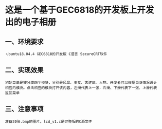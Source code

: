 # 这是一个基于GEC6818的开发板上开发出的电子相册

##  一、环境要求

​	`ubuntu18.04.4 GEC6818的开发板 C语言 SecureCRT软件 `

## 二、实现效果

​	`初始菜单是被分成四个模块，分别是风景、美食、古建筑、人物。开发者可以根据自身情况设计相应的模块。点击相应的模块打开该内容，左滑代表上一张，右滑、下滑代表下一张，上滑代表返回菜单`

## 三、注意事项

`准备20张.bmp的图片，lcd_v1.c是完整版的C源文件`
